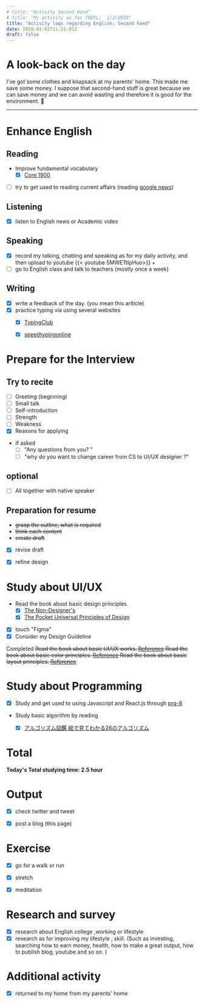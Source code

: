 ```yaml
---
# title: "Activity Second Hand"
# title: "My activity as for TOEFL;  1/2/2020"
title: "Activity logs regarding English; Second hand"
date: 2020-01-02T11:51:01Z
draft: false
---
```


# A look-back on the day

I've got some clothes and knapsack at my parents' home. This made me save some money. I suppose that second-hand stuff is great because we can save money and we can avoid wasting and therefore it is good for the environment. 🎃













---



# Enhance English

## Reading

- Improve fundamental vocabulary
  - [x] [Core 1900](https://www.amazon.co.jp/dp/4862900747/)
- [ ] try to get used to reading current affairs (reading [google news](https://news.google.com/))

## Listening

- [x] listen to English news or Academic video 

## Speaking

- [x] record my talking, chatting and speaking as for my daily activity, and then upload to youtube
  {{< youtube 5MWETtIpHuo>}}	+
- [ ] go to English class and talk to teachers (mostly once a week)

## Writing

- [x] write a feedback of the day. (you mean this ariticle)
- [x] practice typing via using several websites
  - [x] [TypingClub](https://www.typingclub.com)
  - [x] [speedtypingonline](https://www.speedtypingonline.com/games/type-the-alphabet.php)


# Prepare for the Interview

## Try to recite

- [ ] Greeting (beginning)
- [ ] Small talk
- [ ] Self-introduction
- [ ] Strength
- [ ] Weakness
- [x] Reasons for applying
- If asked
  - [ ] "Any questions from you? "
  - [ ] "why do you want to change career from CS to UI/UX designer ?"

## optional

- [ ] All together with native speaker

## Preparation for resume

  -  ~~grasp the outline, what is required~~
  -  ~~think each content~~
  -  ~~create draft~~
  -  [x] revise draft
  -  [x] refine design



# Study about UI/UX

- Read the book about basic design principles.
  - [x] [The Non-Designer's](https://www.amazon.com/dp/0133966151/)
  - [x] [The Pocket Universal Principles of Design](https://www.amazon.com/dp/1631590405/)
- [x] touch "Figma"
- [x] Consider my Design Guideline

Completed
~~Read the book about basic UI/UX works. [Reference](https://www.amazon.co.jp/dp/B07PQF8TBW/)
Read the book about basic color principles. [Reference](https://www.amazon.co.jp/dp/4844367714/)
Read the book about basic layout principles. [Reference](https://www.amazon.co.jp/dp/B07NYN1681/)~~

# Study about Programming

- [x] Study and get used to using Javascript and React.js through [prg-8](https://prog-8.com/) 
- Study basic algorithm by reading
  - [x] [アルゴリズム図鑑 絵で見てわかる26のアルゴリズム](https://www.amazon.co.jp/gp/product/4798149772/)


# Total

**Today's Total studying time: 2.5    hour**



# Output

- [x] check twitter and tweet

- [x] post a blog (this page)

  

# Exercise

- [x] go for a walk or run

- [x] stretch

- [x] meditation

  


# Research and survey

- [x] research about English college ,working or lifestyle
- [x] research as for improving my lifestyle , skill. (Such as investing, searching how to earn money, health, how to make a great output, how to publish blog, youtube and so on. )

# Additional activity

- [x] returned to my home from my parents' home